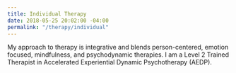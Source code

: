 ```yaml
---
title: Individual Therapy
date: 2018-05-25 20:02:00 -04:00
permalink: "/therapy/individual"
---
```


My approach to therapy is integrative and blends person-centered, emotion focused, mindfulness, and psychodynamic therapies. I am a Level 2 Trained Therapist in Accelerated Experiential Dynamic Psychotherapy (AEDP). 